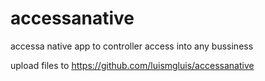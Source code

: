 # accessanative

accessa native app to controller access into any bussiness

upload files to https://github.com/luismgluis/accessanative
